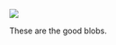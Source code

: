 ![](https://db-feed.s3.amazonaws.com/legacy/Screenshot_from_2020_01_24_10_28_52-1579879765615.png)

These are the good blobs.
